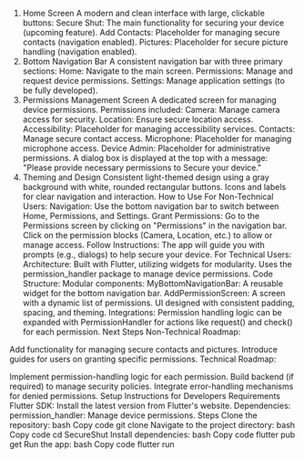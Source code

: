 1. Home Screen
A modern and clean interface with large, clickable buttons:
Secure Shut: The main functionality for securing your device (upcoming feature).
Add Contacts: Placeholder for managing secure contacts (navigation enabled).
Pictures: Placeholder for secure picture handling (navigation enabled).
2. Bottom Navigation Bar
A consistent navigation bar with three primary sections:
Home: Navigate to the main screen.
Permissions: Manage and request device permissions.
Settings: Manage application settings (to be fully developed).
3. Permissions Management Screen
A dedicated screen for managing device permissions.
Permissions included:
Camera: Manage camera access for security.
Location: Ensure secure location access.
Accessibility: Placeholder for managing accessibility services.
Contacts: Manage secure contact access.
Microphone: Placeholder for managing microphone access.
Device Admin: Placeholder for administrative permissions.
A dialog box is displayed at the top with a message:
"Please provide necessary permissions to Secure your device."
4. Theming and Design
Consistent light-themed design using a gray background with white, rounded rectangular buttons.
Icons and labels for clear navigation and interaction.
How to Use
For Non-Technical Users:
Navigation:
Use the bottom navigation bar to switch between Home, Permissions, and Settings.
Grant Permissions:
Go to the Permissions screen by clicking on "Permissions" in the navigation bar.
Click on the permission blocks (Camera, Location, etc.) to allow or manage access.
Follow Instructions:
The app will guide you with prompts (e.g., dialogs) to help secure your device.
For Technical Users:
Architecture:
Built with Flutter, utilizing widgets for modularity.
Uses the permission_handler package to manage device permissions.
Code Structure:
Modular components:
MyBottomNavigationBar: A reusable widget for the bottom navigation bar.
AddPermissionScreen: A screen with a dynamic list of permissions.
UI designed with consistent padding, spacing, and theming.
Integrations:
Permission handling logic can be expanded with PermissionHandler for actions like request() and check() for each permission.
Next Steps
Non-Technical Roadmap:

Add functionality for managing secure contacts and pictures.
Introduce guides for users on granting specific permissions.
Technical Roadmap:

Implement permission-handling logic for each permission.
Build backend (if required) to manage security policies.
Integrate error-handling mechanisms for denied permissions.
Setup Instructions for Developers
Requirements
Flutter SDK: Install the latest version from Flutter's website.
Dependencies:
permission_handler: Manage device permissions.
Steps
Clone the repository:
bash
Copy code
git clone <repository-url>
Navigate to the project directory:
bash
Copy code
cd SecureShut
Install dependencies:
bash
Copy code
flutter pub get
Run the app:
bash
Copy code
flutter run
